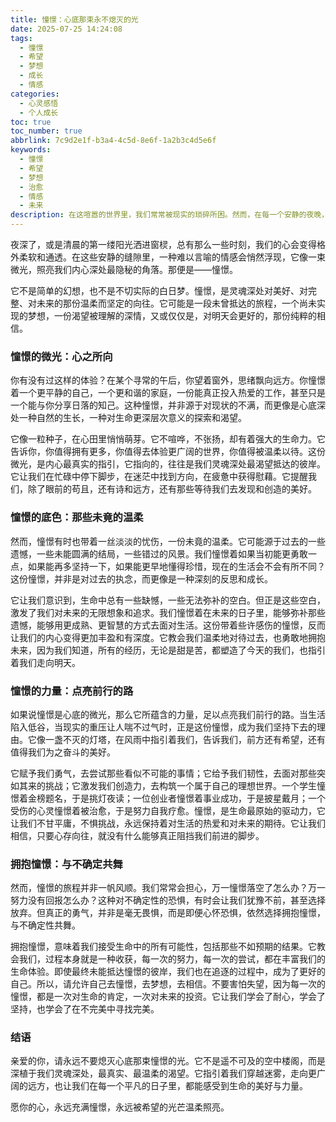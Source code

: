 ```yaml
---
title: 憧憬：心底那束永不熄灭的光
date: 2025-07-25 14:24:08
tags:
  - 憧憬
  - 希望
  - 梦想
  - 成长
  - 情感
categories:
  - 心灵感悟
  - 个人成长
toc: true
toc_number: true
abbrlink: 7c9d2e1f-b3a4-4c5d-8e6f-1a2b3c4d5e6f
keywords:
  - 憧憬
  - 希望
  - 梦想
  - 治愈
  - 情感
  - 未来
description: 在这喧嚣的世界里，我们常常被现实的琐碎所困。然而，在每一个安静的夜晚，或是在某个不经意的瞬间，心底总会升腾起一种温柔而坚韧的情感——憧憬。它不是遥不可及的幻想，而是深植于我们灵魂深处，对美好、对未来的无限向往。这束光，指引着我们穿越迷雾，走向更广阔的远方。
---
```


夜深了，或是清晨的第一缕阳光洒进窗棂，总有那么一些时刻，我们的心会变得格外柔软和通透。在这些安静的缝隙里，一种难以言喻的情感会悄然浮现，它像一束微光，照亮我们内心深处最隐秘的角落。那便是——憧憬。

它不是简单的幻想，也不是不切实际的白日梦。憧憬，是灵魂深处对美好、对完整、对未来的那份温柔而坚定的向往。它可能是一段未曾抵达的旅程，一个尚未实现的梦想，一份渴望被理解的深情，又或仅仅是，对明天会更好的，那份纯粹的相信。

### 憧憬的微光：心之所向

你有没有过这样的体验？在某个寻常的午后，你望着窗外，思绪飘向远方。你憧憬着一个更平静的自己，一个更和谐的家庭，一份能真正投入热爱的工作，甚至只是一个能与你分享日落的知己。这种憧憬，并非源于对现状的不满，而更像是心底深处一种自然的生长，一种对生命更深层次意义的探索和渴望。

它像一粒种子，在心田里悄悄萌芽。它不喧哗，不张扬，却有着强大的生命力。它告诉你，你值得拥有更多，你值得去体验更广阔的世界，你值得被温柔以待。这份微光，是内心最真实的指引，它指向的，往往是我们灵魂深处最渴望抵达的彼岸。它让我们在忙碌中停下脚步，在迷茫中找到方向，在疲惫中获得慰藉。它提醒我们，除了眼前的苟且，还有诗和远方，还有那些等待我们去发现和创造的美好。

### 憧憬的底色：那些未竟的温柔

然而，憧憬有时也带着一丝淡淡的忧伤，一份未竟的温柔。它可能源于过去的一些遗憾，一些未能圆满的结局，一些错过的风景。我们憧憬着如果当初能更勇敢一点，如果能再多坚持一下，如果能更早地懂得珍惜，现在的生活会不会有所不同？这份憧憬，并非是对过去的执念，而更像是一种深刻的反思和成长。

它让我们意识到，生命中总有一些缺憾，一些无法弥补的空白。但正是这些空白，激发了我们对未来的无限想象和追求。我们憧憬着在未来的日子里，能够弥补那些遗憾，能够用更成熟、更智慧的方式去面对生活。这份带着些许感伤的憧憬，反而让我们的内心变得更加丰盈和有深度。它教会我们温柔地对待过去，也勇敢地拥抱未来，因为我们知道，所有的经历，无论是甜是苦，都塑造了今天的我们，也指引着我们走向明天。

### 憧憬的力量：点亮前行的路

如果说憧憬是心底的微光，那么它所蕴含的力量，足以点亮我们前行的路。当生活陷入低谷，当现实的重压让人喘不过气时，正是这份憧憬，成为我们坚持下去的理由。它像一盏不灭的灯塔，在风雨中指引着我们，告诉我们，前方还有希望，还有值得我们为之奋斗的美好。

它赋予我们勇气，去尝试那些看似不可能的事情；它给予我们韧性，去面对那些突如其来的挑战；它激发我们创造力，去构筑一个属于自己的理想世界。一个学生憧憬着金榜题名，于是挑灯夜读；一位创业者憧憬着事业成功，于是披星戴月；一个受伤的心灵憧憬着被治愈，于是努力自我疗愈。憧憬，是生命最原始的驱动力，它让我们不甘平庸，不惧挑战，永远保持着对生活的热爱和对未来的期待。它让我们相信，只要心存向往，就没有什么能够真正阻挡我们前进的脚步。

### 拥抱憧憬：与不确定共舞

然而，憧憬的旅程并非一帆风顺。我们常常会担心，万一憧憬落空了怎么办？万一努力没有回报怎么办？这种对不确定性的恐惧，有时会让我们犹豫不前，甚至选择放弃。但真正的勇气，并非是毫无畏惧，而是即便心怀恐惧，依然选择拥抱憧憬，与不确定性共舞。

拥抱憧憬，意味着我们接受生命中的所有可能性，包括那些不如预期的结果。它教会我们，过程本身就是一种收获，每一次的努力，每一次的尝试，都在丰富我们的生命体验。即使最终未能抵达憧憬的彼岸，我们也在追逐的过程中，成为了更好的自己。所以，请允许自己去憧憬，去梦想，去相信。不要害怕失望，因为每一次的憧憬，都是一次对生命的肯定，一次对未来的投资。它让我们学会了耐心，学会了坚持，也学会了在不完美中寻找完美。

### 结语

亲爱的你，请永远不要熄灭心底那束憧憬的光。它不是遥不可及的空中楼阁，而是深植于我们灵魂深处，最真实、最温柔的渴望。它指引着我们穿越迷雾，走向更广阔的远方，也让我们在每一个平凡的日子里，都能感受到生命的美好与力量。

愿你的心，永远充满憧憬，永远被希望的光芒温柔照亮。